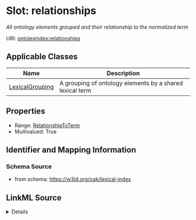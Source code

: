 # Slot: relationships
_All ontology elements grouped and their relationship to the normalized term_


URI: [ontolexindex:relationships](https://w3id.org/oak/lexical-index/relationships)



<!-- no inheritance hierarchy -->




## Applicable Classes

| Name | Description |
| --- | --- |
[LexicalGrouping](LexicalGrouping.md) | A grouping of ontology elements by a shared lexical term






## Properties

* Range: [RelationshipToTerm](RelationshipToTerm.md)
* Multivalued: True








## Identifier and Mapping Information







### Schema Source


* from schema: https://w3id.org/oak/lexical-index




## LinkML Source

<details>
```yaml
name: relationships
description: All ontology elements grouped and their relationship to the normalized
  term
from_schema: https://w3id.org/oak/lexical-index
rank: 1000
multivalued: true
alias: relationships
owner: LexicalGrouping
domain_of:
- LexicalGrouping
range: RelationshipToTerm

```
</details>